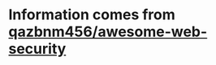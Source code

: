 # Information comes from [qazbnm456/awesome-web-security](https://github.com/qazbnm456/awesome-web-security)

